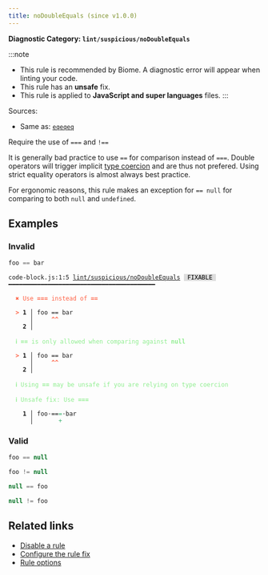 ```yaml
---
title: noDoubleEquals (since v1.0.0)
---
```


**Diagnostic Category: `lint/suspicious/noDoubleEquals`**

:::note
- This rule is recommended by Biome. A diagnostic error will appear when linting your code.
- This rule has an **unsafe** fix.
- This rule is applied to **JavaScript and super languages** files.
:::

Sources: 
- Same as: <a href="https://eslint.org/docs/latest/rules/eqeqeq" target="_blank"><code>eqeqeq</code></a>

Require the use of `===` and `!==`

It is generally bad practice to use `==` for comparison instead of
`===`. Double operators will trigger implicit [type coercion](https://developer.mozilla.org/en-US/docs/Glossary/Type_coercion)
and are thus not prefered. Using strict equality operators is almost
always best practice.

For ergonomic reasons, this rule makes an exception for `== null` for
comparing to both `null` and `undefined`.

## Examples

### Invalid

```js
foo == bar
```

<pre class="language-text"><code class="language-text">code-block.js:1:5 <a href="https://biomejs.dev/linter/rules/no-double-equals">lint/suspicious/noDoubleEquals</a> <span style="color: #000; background-color: #ddd;"> FIXABLE </span> ━━━━━━━━━━━━━━━━━━━━━━━━━━━━━━━━━━━━━━━━━

<strong><span style="color: Tomato;">  </span></strong><strong><span style="color: Tomato;">✖</span></strong> <span style="color: Tomato;">Use </span><span style="color: Tomato;"><strong>===</strong></span><span style="color: Tomato;"> instead of </span><span style="color: Tomato;"><strong>==</strong></span>
  
<strong><span style="color: Tomato;">  </span></strong><strong><span style="color: Tomato;">&gt;</span></strong> <strong>1 │ </strong>foo == bar
   <strong>   │ </strong>    <strong><span style="color: Tomato;">^</span></strong><strong><span style="color: Tomato;">^</span></strong>
    <strong>2 │ </strong>
  
<strong><span style="color: lightgreen;">  </span></strong><strong><span style="color: lightgreen;">ℹ</span></strong> <span style="color: lightgreen;"><strong>==</strong></span><span style="color: lightgreen;"> is only allowed when comparing against </span><span style="color: lightgreen;"><strong>null</strong></span>
  
<strong><span style="color: Tomato;">  </span></strong><strong><span style="color: Tomato;">&gt;</span></strong> <strong>1 │ </strong>foo == bar
   <strong>   │ </strong>    <strong><span style="color: Tomato;">^</span></strong><strong><span style="color: Tomato;">^</span></strong>
    <strong>2 │ </strong>
  
<strong><span style="color: lightgreen;">  </span></strong><strong><span style="color: lightgreen;">ℹ</span></strong> <span style="color: lightgreen;">Using </span><span style="color: lightgreen;"><strong>==</strong></span><span style="color: lightgreen;"> may be unsafe if you are relying on type coercion</span>
  
<strong><span style="color: lightgreen;">  </span></strong><strong><span style="color: lightgreen;">ℹ</span></strong> <span style="color: lightgreen;">Unsafe fix</span><span style="color: lightgreen;">: </span><span style="color: lightgreen;">Use </span><span style="color: lightgreen;"><strong>===</strong></span>
  
<strong>  </strong><strong>  1 │ </strong>foo<span style="opacity: 0.8;">·</span>==<span style="color: MediumSeaGreen;">=</span><span style="opacity: 0.8;">·</span>bar
<strong>  </strong><strong>    │ </strong>      <span style="color: MediumSeaGreen;">+</span>    
</code></pre>

### Valid

```js
foo == null
```

```js
foo != null
```

```js
null == foo
```

```js
null != foo
```

## Related links

- [Disable a rule](/linter/#disable-a-lint-rule)
- [Configure the rule fix](/linter#configure-the-rule-fix)
- [Rule options](/linter/#rule-options)
